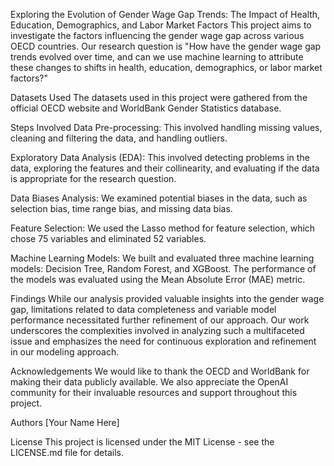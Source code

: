 Exploring the Evolution of Gender Wage Gap Trends: The Impact of Health, Education, Demographics, and Labor Market Factors
This project aims to investigate the factors influencing the gender wage gap across various OECD countries. Our research question is "How have the gender wage gap trends evolved over time, and can we use machine learning to attribute these changes to shifts in health, education, demographics, or labor market factors?"

Datasets Used
The datasets used in this project were gathered from the official OECD website and WorldBank Gender Statistics database.

Steps Involved
Data Pre-processing: This involved handling missing values, cleaning and filtering the data, and handling outliers.

Exploratory Data Analysis (EDA): This involved detecting problems in the data, exploring the features and their collinearity, and evaluating if the data is appropriate for the research question.

Data Biases Analysis: We examined potential biases in the data, such as selection bias, time range bias, and missing data bias.

Feature Selection: We used the Lasso method for feature selection, which chose 75 variables and eliminated 52 variables.

Machine Learning Models: We built and evaluated three machine learning models: Decision Tree, Random Forest, and XGBoost. The performance of the models was evaluated using the Mean Absolute Error (MAE) metric.

Findings
While our analysis provided valuable insights into the gender wage gap, limitations related to data completeness and variable model performance necessitated further refinement of our approach. Our work underscores the complexities involved in analyzing such a multifaceted issue and emphasizes the need for continuous exploration and refinement in our modeling approach.

Acknowledgements
We would like to thank the OECD and WorldBank for making their data publicly available. We also appreciate the OpenAI community for their invaluable resources and support throughout this project.

Authors
[Your Name Here]

License
This project is licensed under the MIT License - see the LICENSE.md file for details.
